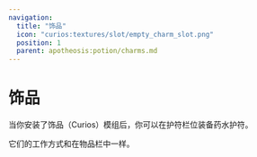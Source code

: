 ```yaml
---
navigation:
  title: "饰品"
  icon: "curios:textures/slot/empty_charm_slot.png"
  position: 1
  parent: apotheosis:potion/charms.md
---
```


# 饰品

当你安装了<Color id="blue">饰品（Curios）</Color>模组后，你可以在<Color id="blue">护符</Color>栏位装备药水护符。

它们的工作方式和在物品栏中一样。

